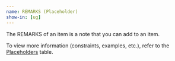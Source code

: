 ```yaml
---
name: REMARKS (Placeholder)
show-in: [ug]
---
```

<!-- Make sure this is kept the same as the table cell entry. -->
The REMARKS of an item is a note that you can add to an item.

To view more information (constraints, examples, etc.), refer to the [Placeholders](#placeholders) table.
